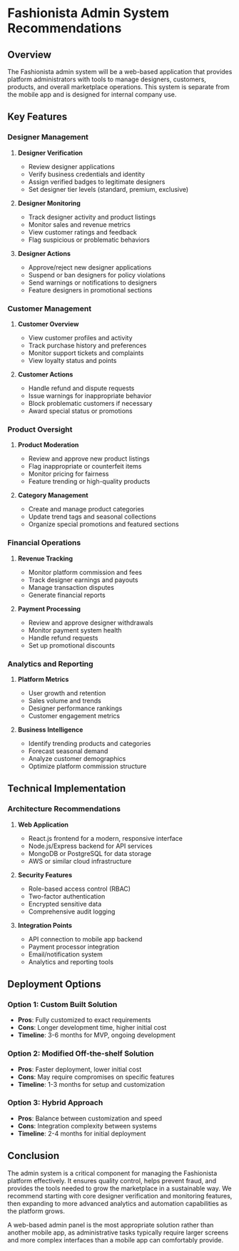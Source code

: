 # Fashionista Admin System Recommendations

## Overview

The Fashionista admin system will be a web-based application that provides platform administrators with tools to manage designers, customers, products, and overall marketplace operations. This system is separate from the mobile app and is designed for internal company use.

## Key Features

### Designer Management
1. **Designer Verification**
   - Review designer applications
   - Verify business credentials and identity
   - Assign verified badges to legitimate designers
   - Set designer tier levels (standard, premium, exclusive)

2. **Designer Monitoring**
   - Track designer activity and product listings
   - Monitor sales and revenue metrics
   - View customer ratings and feedback
   - Flag suspicious or problematic behaviors

3. **Designer Actions**
   - Approve/reject new designer applications
   - Suspend or ban designers for policy violations
   - Send warnings or notifications to designers
   - Feature designers in promotional sections

### Customer Management
1. **Customer Overview**
   - View customer profiles and activity
   - Track purchase history and preferences
   - Monitor support tickets and complaints
   - View loyalty status and points

2. **Customer Actions**
   - Handle refund and dispute requests
   - Issue warnings for inappropriate behavior
   - Block problematic customers if necessary
   - Award special status or promotions

### Product Oversight
1. **Product Moderation**
   - Review and approve new product listings
   - Flag inappropriate or counterfeit items
   - Monitor pricing for fairness
   - Feature trending or high-quality products

2. **Category Management**
   - Create and manage product categories
   - Update trend tags and seasonal collections
   - Organize special promotions and featured sections

### Financial Operations
1. **Revenue Tracking**
   - Monitor platform commission and fees
   - Track designer earnings and payouts
   - Manage transaction disputes
   - Generate financial reports

2. **Payment Processing**
   - Review and approve designer withdrawals
   - Monitor payment system health
   - Handle refund requests
   - Set up promotional discounts

### Analytics and Reporting
1. **Platform Metrics**
   - User growth and retention
   - Sales volume and trends
   - Designer performance rankings
   - Customer engagement metrics

2. **Business Intelligence**
   - Identify trending products and categories
   - Forecast seasonal demand
   - Analyze customer demographics
   - Optimize platform commission structure

## Technical Implementation

### Architecture Recommendations
1. **Web Application**
   - React.js frontend for a modern, responsive interface
   - Node.js/Express backend for API services
   - MongoDB or PostgreSQL for data storage
   - AWS or similar cloud infrastructure

2. **Security Features**
   - Role-based access control (RBAC)
   - Two-factor authentication
   - Encrypted sensitive data
   - Comprehensive audit logging

3. **Integration Points**
   - API connection to mobile app backend
   - Payment processor integration
   - Email/notification system
   - Analytics and reporting tools

## Deployment Options

### Option 1: Custom Built Solution
- **Pros**: Fully customized to exact requirements
- **Cons**: Longer development time, higher initial cost
- **Timeline**: 3-6 months for MVP, ongoing development

### Option 2: Modified Off-the-shelf Solution
- **Pros**: Faster deployment, lower initial cost
- **Cons**: May require compromises on specific features
- **Timeline**: 1-3 months for setup and customization

### Option 3: Hybrid Approach
- **Pros**: Balance between customization and speed
- **Cons**: Integration complexity between systems
- **Timeline**: 2-4 months for initial deployment

## Conclusion

The admin system is a critical component for managing the Fashionista platform effectively. It ensures quality control, helps prevent fraud, and provides the tools needed to grow the marketplace in a sustainable way. We recommend starting with core designer verification and monitoring features, then expanding to more advanced analytics and automation capabilities as the platform grows.

A web-based admin panel is the most appropriate solution rather than another mobile app, as administrative tasks typically require larger screens and more complex interfaces than a mobile app can comfortably provide. 